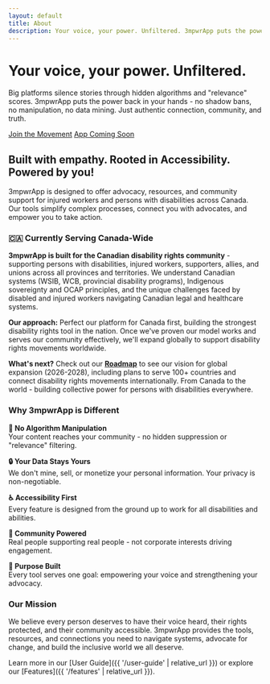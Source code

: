 ```yaml
---
layout: default
title: About
description: Your voice, your power. Unfiltered. 3mpwrApp puts the power back in your hands - no shadow bans, no manipulation, no data mining.
---
```


# Your voice, your power. Unfiltered.

Big platforms silence stories through hidden algorithms and "relevance" scores. 3mpwrApp puts the power back in your hands - no shadow bans, no manipulation, no data mining. Just authentic connection, community, and truth.

<div class="button-group">
  <a href="{{ '/newsletter' | relative_url }}" class="btn btn-primary">Join the Movement</a>
  <a href="{{ '/beta' | relative_url }}" class="btn btn-secondary">App Coming Soon</a>
</div>

## Built with empathy. Rooted in Accessibility. Powered by you!

3mpwrApp is designed to offer advocacy, resources, and community support for injured workers and persons with disabilities across Canada. Our tools simplify complex processes, connect you with advocates, and empower you to take action.

### 🇨🇦 Currently Serving Canada-Wide

**3mpwrApp is built for the Canadian disability rights community** - supporting persons with disabilities, injured workers, supporters, allies, and unions across all provinces and territories. We understand Canadian systems (WSIB, WCB, provincial disability programs), Indigenous sovereignty and OCAP principles, and the unique challenges faced by disabled and injured workers navigating Canadian legal and healthcare systems.

**Our approach:** Perfect our platform for Canada first, building the strongest disability rights tool in the nation. Once we've proven our model works and serves our community effectively, we'll expand globally to support disability rights movements worldwide.

**What's next?** Check out our **[Roadmap](/roadmap/)** to see our vision for global expansion (2026-2028), including plans to serve 100+ countries and connect disability rights movements internationally. From Canada to the world - building collective power for persons with disabilities everywhere.

### Why 3mpwrApp is Different

**🚫 No Algorithm Manipulation**  
Your content reaches your community - no hidden suppression or "relevance" filtering.

**🔒 Your Data Stays Yours**  
We don't mine, sell, or monetize your personal information. Your privacy is non-negotiable.

**♿ Accessibility First**  
Every feature is designed from the ground up to work for all disabilities and abilities.

**🤝 Community Powered**  
Real people supporting real people - not corporate interests driving engagement.

**🎯 Purpose Built**  
Every tool serves one goal: empowering your voice and strengthening your advocacy.

### Our Mission

We believe every person deserves to have their voice heard, their rights protected, and their community accessible. 3mpwrApp provides the tools, resources, and connections you need to navigate systems, advocate for change, and build the inclusive world we all deserve.

Learn more in our [User Guide]({{ '/user-guide' | relative_url }}) or explore our [Features]({{ '/features' | relative_url }}).
